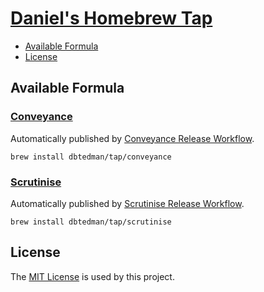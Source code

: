# [Daniel's Homebrew Tap](https://github.com/dbtedman/homebrew-tap)

- [Available Formula](#available-formula)
- [License](#license)

## Available Formula

### [Conveyance](./Formula/conveyance.rb)

Automatically published
by [Conveyance Release Workflow](https://github.com/dbtedman/conveyance/blob/main/.github/workflows/release.yml).

```shell
brew install dbtedman/tap/conveyance
```

### [Scrutinise](./Formula/scrutinise.rb)

Automatically published
by [Scrutinise Release Workflow](https://github.com/dbtedman/scrutinise/blob/main/.github/workflows/release.yml).

```shell
brew install dbtedman/tap/scrutinise
```

## License

The [MIT License](./LICENSE.md) is used by this project.